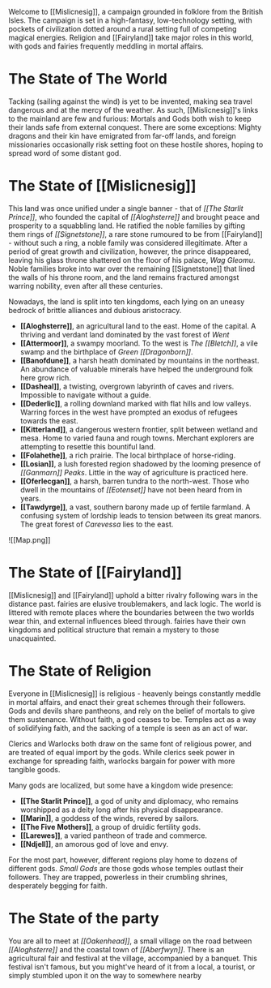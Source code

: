 Welcome to [[Mislicnesig]], a campaign grounded in folklore from the British Isles. The campaign is set in a high-fantasy, low-technology setting, with pockets of civilization dotted around a rural setting full of competing magical energies. Religion and [[Fairyland]] take major roles in this world, with gods and fairies frequently meddling in mortal affairs. 

# The State of The World
Tacking (sailing against the wind) is yet to be invented, making sea travel dangerous and at the mercy of the weather. As such, [[Mislicnesig]]'s links to the mainland are few and furious: Mortals and Gods both wish to keep their lands safe from external conquest. There are some exceptions: Mighty dragons and their kin have emigrated from far-off lands, and foreign missionaries occasionally risk setting foot on these hostile shores, hoping to spread word of some distant god.

# The State of [[Mislicnesig]]
This land was once unified under a single banner - that of *[[The Starlit Prince]]*, who founded the capital of *[[Aloghsterre]]* and brought peace and prosperity to a squabbling land. He ratified the noble families by gifting them rings of *[[Signetstone]]*, a rare stone rumoured to be from [[Fairyland]] - without such a ring, a noble family was considered illegitimate. After a period of great growth and civilization, however, the prince disappeared, leaving his glass throne shattered on the floor of his palace, *Wag Gleomu*. Noble families broke into war over the remaining [[Signetstone]] that lined the walls of his throne room, and the land remains fractured amongst warring nobility, even after all these centuries.

Nowadays, the land is split into ten kingdoms, each lying on an uneasy bedrock of brittle alliances and dubious aristocracy.
- **[[Aloghsterre]]**, an agricultural land to the east. Home of the capital. A thriving and verdant land dominated by the vast forest of *Went*
- **[[Attermoor]]**, a swampy moorland. To the west is *The [[Bletch]]*, a vile swamp and the birthplace of *Green [[Dragonborn]]*.
- **[[Banofdune]]**, a harsh heath dominated by mountains in the northeast. An abundance of valuable minerals have helped the underground folk here grow rich.
- **[[Dasheal]]**, a twisting, overgrown labyrinth of caves and rivers. Impossible to navigate without a guide.
- **[[Dederlic]]**, a rolling downland marked with flat hills and low valleys. Warring forces in the west have prompted an exodus of refugees towards the east.
- **[[Kitterland]]**, a dangerous western frontier, split between wetland and mesa. Home to varied fauna and rough towns. Merchant explorers are attempting to resettle this bountiful land.
- **[[Folahethe]]**, a rich prairie. The local birthplace of horse-riding.
- **[[Losian]]**, a lush forested region shadowed by the looming presence of *[[Ganmarn]] Peaks*. Little in the way of agriculture is practiced here.
- **[[Oferlecgan]]**, a harsh, barren tundra to the north-west. Those who dwell in the mountains of *[[Eotenset]]* have not been heard from in years.
- **[[Tawdyrge]]**, a vast, southern barony made up of fertile farmland. A confusing system of lordship leads to tension between its great manors. The great forest of *Carevessa* lies to the east.

![[Map.png]]
# The State of [[Fairyland]]
[[Mislicnesig]] and [[Fairyland]] uphold a bitter rivalry following wars in the distance past. fairies are elusive troublemakers, and lack logic. The world is littered with remote places where the boundaries between the two worlds wear thin, and external influences bleed through. fairies have their own kingdoms and political structure that remain a mystery to those unacquainted. 

# The State of Religion
Everyone in [[Mislicnesig]] is religious - heavenly beings constantly meddle in mortal affairs, and enact their great schemes through their followers. Gods and devils share pantheons, and rely on the belief of mortals to give them sustenance. Without faith, a god ceases to be. Temples act as a way of solidifying faith, and the sacking of a temple is seen as an act of war.

Clerics and Warlocks both draw on the same font of religious power, and are treated of equal import by the gods. While clerics seek power in exchange for spreading faith, warlocks bargain for power with more tangible goods. 

Many gods are localized, but some have a kingdom wide presence:
- **[[The Starlit Prince]]**, a god of unity and diplomacy, who remains worshipped as a deity long after his physical disappearance. 
- **[[Marin]]**, a goddess of the winds, revered by sailors.
- **[[The Five Mothers]]**, a group of druidic fertility gods.
- **[[Larewes]]**, a varied pantheon of trade and commerce.
- **[[Ndjell]]**, an amorous god of love and envy.

For the most part, however, different regions play home to dozens of different gods. *Small Gods* are those gods whose temples outlast their followers. They are trapped, powerless in their crumbling shrines, desperately begging for faith.

# The State of the party
You are all to meet at *[[Oakenhead]]*, a small village on the road between *[[Aloghsterre]]* and the coastal town of *[[Aberfwyn]]*. There is an agricultural fair and festival at the village, accompanied by a banquet. This festival isn't famous, but you might've heard of it from a local, a tourist, or simply stumbled upon it on the way to somewhere nearby